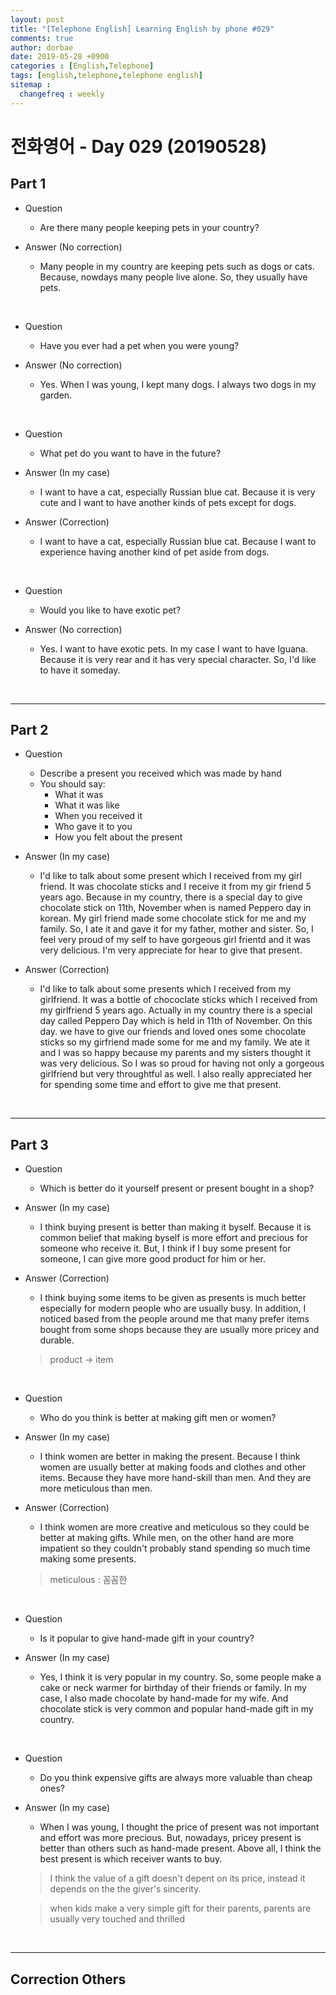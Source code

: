 ```yaml
---
layout: post
title: "[Telephone English] Learning English by phone #029"
comments: true
author: dorbae
date: 2019-05-28 +0900
categories : [English,Telephone]
tags: [english,telephone,telephone english]
sitemap :
  changefreq : weekly
---
```


# 전화영어 - Day 029 (20190528)

## Part 1
* Question
    * Are there many people keeping pets in your country?

* Answer (No correction)
    * Many people in my country are keeping pets such as dogs or cats. Because, nowdays many people live alone. So, they usually have  pets.

<br />

* Question
    * Have you ever had a pet when you were young?

* Answer (No correction)
    * Yes. When I was young, I kept many dogs. I always two dogs in my garden.

<br />

* Question
    * What pet do you want to have in the future?

* Answer (In my case)
    * I want to have a cat, especially Russian blue cat. Because it is very cute and I want to have another kinds of pets except for dogs.

* Answer (Correction)
    * I want to have a cat, especially Russian blue cat. Because I want to experience having another kind of pet aside from dogs.

<br />

* Question
    * Would you like to have exotic pet?

* Answer (No correction)
    * Yes. I want to have exotic pets. In my case I want to have Iguana. Because it is very rear and it has very special character. So, I'd like to have it someday. 

<br />

-----------------

## Part 2
* Question
    * Describe a present you received which was made by hand
    * You should say: 
        * What it was
        * What it was like
        * When you received it
        * Who gave it to you
        * How you felt about the present

* Answer (In my case)
    * I'd like to talk about some present which I received from my girl friend. It was chocolate sticks and I receive it from my gir friend 5 years ago. Because in my country, there is a special day to give chocolate stick on 11th, November when is named Peppero day in korean. My girl friend made some chocolate stick for me and my family. So, I ate it and gave it for my father, mother and sister. 
    So, I feel very proud of my self to have gorgeous girl frientd and it was very delicious. I'm very appreciate for hear to give that present.

* Answer (Correction)
    * I'd like to talk about some presents which I received from my girlfriend. It was a bottle of chococlate sticks which I received from my girlfriend 5 years ago. Actually in my country there is a special day called Peppero Day which is held in 11th of November. On this day. we have to give our friends and loved ones some chocolate sticks so my girfriend made some for me and my family. We ate it and I was so happy because my parents and my sisters thought it was very delicious. So I was so proud for having not only a gorgeous girlfriend but very throughtful as well. I also really appreciated her for spending some time and effort to give me that present.


<br />

------

## Part 3
* Question
    * Which is better do it yourself present or present bought in a shop?

* Answer (In my case)
    * I think buying present is better than making it byself. Because it is common belief that making byself is more effort and precious for someone who receive it. But, I think if I buy some present for someone, I can give more good product for him or her.

* Answer (Correction)
    * I think buying some items to be given as presents is much better especially for modern people who are usually busy. In addition, I noticed based from the people around me that many prefer items bought from some shops because they are usually more pricey and durable.

    > product -> item

<br />

* Question
    * Who do you think is better at making gift men or women?

* Answer (In my case)
    * I think women are better in making the present. Because I think women are usually better at making foods and clothes and other items. Because they have more hand-skill than men. And they are more meticulous than men.

* Answer (Correction)
    * I think women are more creative and meticulous so they could be better at making gifts. While men, on the other hand are more impatient so they couldn't probably stand spending so much time making some presents. 

    > meticulous : 꼼꼼한

<br />

* Question
    * Is it popular to give hand-made gift in your country?

* Answer (In my case)
    * Yes, I think it is very popular in my country. So, some people make a cake or neck warmer for birthday of their friends or family. In my case, I also made chocolate by hand-made for my wife. And chocolate stick is very common and popular hand-made gift in my country. 

<br />

* Question
    * Do you think expensive gifts are always more valuable than cheap ones?

* Answer (In my case)
    * When I was young, I thought the price of present was not important and effort was more precious. But, nowadays, pricey present is better than others such as hand-made present. Above all, I think the best present is which receiver wants to buy.

    > I think the value of a gift doesn't depent on its price, instead it depends on the the giver's sincerity.

    > when kids make a very simple gift for their parents, parents are usually very touched and thrilled 

<br />

------

## Correction Others

